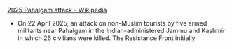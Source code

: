 [2025 Pahalgam attack - Wikipedia](https://en.wikipedia.org/wiki/2025_Pahalgam_attack)

- On 22 April 2025, an attack on non-Muslim tourists by five armed militants near Pahalgam in the Indian-administered Jammu and Kashmir in which 26 civilians were killed. The Resistance Front initially 